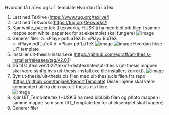 Hvordan få LaTex og UiT template
Hvordan få LaTex
1.	Last ned TeXlive (https://www.tug.org/texlive/) 
2.	Last ned TeXworks(https://tug.org/texworks/)
3.	Kjør white_paper.tex (I texworks, HUSK å ha med bibl.bib filen i samme mappe som white_paper.tex for at eksemplet skal fungere)
 ![image](https://user-images.githubusercontent.com/92987903/195608544-c588bad6-be86-4367-ac8d-4c32685e6651.png)
4.	Generer filer:
a.	«Play» pdfLaTeX	
b.	«Play» BibTeX 		
c.	«Play» pdfLaTeX
d.	«Play» pdfLaTeX
 ![image](https://user-images.githubusercontent.com/92987903/195608571-bdcc2549-ed16-453e-8782-ae3351a637e8.png) ![image](https://user-images.githubusercontent.com/92987903/195608593-b7e4cd88-ab09-404a-a2a5-e6867f15f362.png)
Hvordan fikse UiT template
1.	Installer uit-thesis-install.exe (https://github.com/egraff/uit-thesis-installer/releases/tag/v2.0.1)
2.	Gå til C:\texlive\2022\texmf-dist\tex\latex\ut-thesis (ut-thesis mappen skal være synlig hvis uit-thesis-install.exe ble installert korrekt).
 ![image](https://user-images.githubusercontent.com/92987903/195608618-b3ab7b32-c94e-4a53-a5c4-c1edb26bd636.png)
3.	Bytt ut-thesis/uit-thesis.cls filen med uit-thesis.cls filen fra repo (https://github.com/tanjaeh/ReportTemplate)
Disse linjene skal være kommentert ut fra den nye uit-thesis.cls filen:  
![image](https://user-images.githubusercontent.com/92987903/195608730-4cf7f79f-036a-4fd4-aba1-4d5e5d6293b1.png)
4.	Kjør UiT_Template.tex (HUSK å ha med bibl.bib filen og photo mappen i samme mappe som som UiT_Template.tex for at eksemplet skal fungere)
5.	Generer filer
